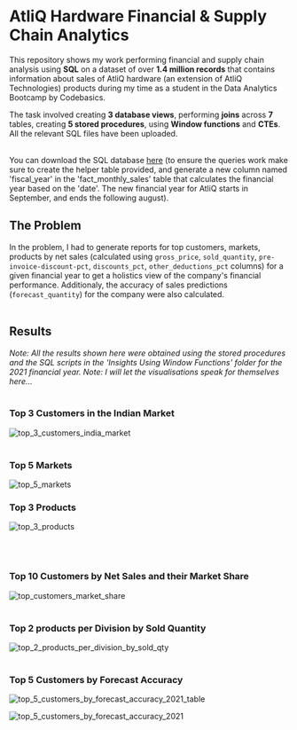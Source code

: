 # AtliQ Hardware Financial & Supply Chain Analytics

This repository shows my work performing financial and supply chain analysis using **SQL** on a dataset of over **1.4 million records** that contains information about sales of AtliQ hardware (an extension of AtliQ Technologies) products during my time as a student in the Data Analytics Bootcamp by Codebasics. <br>

The task involved creating **3 database views**, performing **joins** across **7** tables, creating **5 stored procedures**, using **Window functions** and **CTEs**. All the relevant SQL files have been uploaded.
<br><br>

You can download the SQL database [here](https://drive.google.com/file/d/1Z96eV3o-IBi82XBc3gOtZDnWn4o_fSd3/view?usp=sharing) (to ensure the queries work make sure to create the helper table provided, and generate a new column named 'fiscal_year' in the 'fact_monthly_sales' table that calculates the financial year based on the 'date'. The new financial year for AtliQ starts in September, and ends the following august). <br>


## The Problem
In the problem, I had to generate reports for top customers, markets, products by net sales (calculated using `gross_price`, `sold_quantity`, `pre-invoice-discount-pct`, `discounts_pct`, `other_deductions_pct` columns) for a given financial year to get a holistics view of the company's financial performance. Additionaly, the accuracy of sales predictions (`forecast_quantity`) for the company were also calculated. <br><br>

## Results

*Note: All the results shown here were obtained using the stored procedures and the SQL scripts in the 'Insights Using Window Functions' folder for the 2021 financial year.*
*Note: I will let the visualisations speak for themselves here...*
<br><br>

### Top 3 Customers in the Indian Market
![top_3_customers_india_market](https://github.com/CalvinJohn99/AtliQ-Hardware-Financial-and-Supply-Chain-Analytics/assets/40469219/091302fe-70b0-45cd-b12e-fd3785b72fba)
<br><br>

### Top 5 Markets
![top_5_markets](https://github.com/CalvinJohn99/AtliQ-Hardware-Financial-and-Supply-Chain-Analytics/assets/40469219/3b5bb15e-1bc3-45d5-8ec2-452f62b11bbf)

### Top 3 Products
![top_3_products](https://github.com/CalvinJohn99/AtliQ-Hardware-Financial-and-Supply-Chain-Analytics/assets/40469219/9463b0f9-9a63-47b2-be8c-b0f6898085e8)

<br><br>

### Top 10 Customers by Net Sales and their Market Share
![top_customers_market_share](https://github.com/CalvinJohn99/AtliQ-Hardware-Financial-and-Supply-Chain-Analytics/assets/40469219/27f0ff15-fd6d-4b16-ac7a-8edcba5489b2)
<br><br>

### Top 2 products per Division by Sold Quantity
![top_2_products_per_division_by_sold_qty](https://github.com/CalvinJohn99/AtliQ-Hardware-Financial-and-Supply-Chain-Analytics/assets/40469219/883870a8-deb2-4eca-ad7e-48ae4d0e3a93)
<br><br>

### Top 5 Customers by Forecast Accuracy
![top_5_customers_by_forecast_accuracy_2021_table](https://github.com/CalvinJohn99/AtliQ-Hardware-Financial-and-Supply-Chain-Analytics/assets/40469219/cb2ba834-aeeb-42cb-baf9-9ae3da28ede9)

![top_5_customers_by_forecast_accuracy_2021](https://github.com/CalvinJohn99/AtliQ-Hardware-Financial-and-Supply-Chain-Analytics/assets/40469219/ce0f7759-be2e-49cd-9d60-2b1e7741b726)

